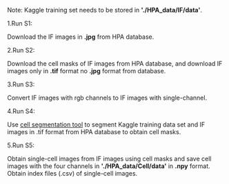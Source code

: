 Note: Kaggle training set needs to be stored in **'./HPA_data/IF/data'**.

1.Run S1:

Download the IF images in **.jpg** from HPA database.

2.Run S2:

Download the cell masks of IF images from HPA database, and download IF images only in **.tif** format no **.jpg** format from database.

3.Run S3:

Convert IF images with rgb channels to IF images with single-channel.

4.Run S4:

Use [cell segmentation tool](https://github.com/CellProfiling/HPA-Cell-Segmentation) to segment Kaggle training data set and IF images in .tif format from HPA database to obtain cell masks.

5.Run S5:

Obtain single-cell images from IF images using cell masks and save cell images with the four channels in **'./HPA_data/Cell/data'** in **.npy** format.
Obtain index files (.csv) of single-cell images.
